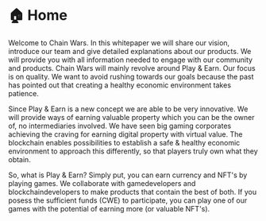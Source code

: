 # 🏠 Home

Welcome to Chain Wars. In this whitepaper we will share our vision, introduce our team and give detailed explanations about our products. We will provide you with all information needed to engage with our community and products. Chain Wars will mainly revolve around Play & Earn. Our focus is on quality. We want to avoid rushing towards our goals because the past has pointed out that creating a healthy economic environment takes patience. 

Since Play & Earn is a new concept we are able to be very innovative. We will provide ways of earning valuable property which you can be the owner of, no intermediaries involved. We have seen big gaming corporates achieving the craving for earning digital property with virtual value. The blockchain enables possibilities to establish a safe & healthy economic environment to approach this differently, so that players truly own what they obtain.

So, what is Play & Earn? Simply put, you can earn currency and NFT's by playing games. We collaborate with gamedevelopers and blockchaindevelopers to make products that contain the best of both. If you posess the sufficient funds \(CWE\) to participate, you can play one of our games with the potential of earning more \(or valuable NFT's\). 

